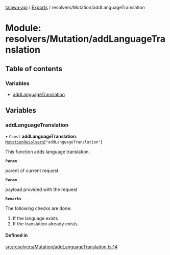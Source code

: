 [talawa-api](../README.md) / [Exports](../modules.md) / resolvers/Mutation/addLanguageTranslation

# Module: resolvers/Mutation/addLanguageTranslation

## Table of contents

### Variables

- [addLanguageTranslation](resolvers_Mutation_addLanguageTranslation.md#addlanguagetranslation)

## Variables

### addLanguageTranslation

• `Const` **addLanguageTranslation**: [`MutationResolvers`](types_generatedGraphQLTypes.md#mutationresolvers)[``"addLanguageTranslation"``]

This function adds language translation.

**`Param`**

parent of current request

**`Param`**

payload provided with the request

**`Remarks`**

The following checks are done:
1. If the language exists
2. If the translation already exists.

#### Defined in

[src/resolvers/Mutation/addLanguageTranslation.ts:14](https://github.com/PalisadoesFoundation/talawa-api/blob/e66e731/src/resolvers/Mutation/addLanguageTranslation.ts#L14)
